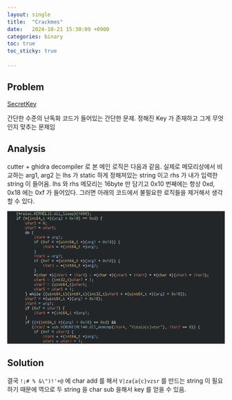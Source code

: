 ```yaml
---
layout: single
title:  "Crackmes"
date:   2024-10-21 15:30:09 +0900
categories: binary
toc: true
toc_sticky: true

---
```


## Problem

[SecretKey](https://crackmes.one/crackme/66f1a42810703232965557d2)

간단한 수준의 난독화 코드가 들어있는 간단한 문제.
정해진 Key 가 존재하고 그게 무엇인지 맞추는 문제임

## Analysis

cutter + ghidra decompiler 로 본 메인 로직은 다음과 같음.
실제로 메모리상에서 비교하는 arg1, arg2 는 lhs 가 static 하게 정해져있는 string 이고 rhs 가 내가 입력한 string  이 들어옴.
lhs 와 rhs 메모리는 16byte 만 담기고 0x10 번째에는 항상 0xd, 0x18 에는 0xf 가 들어있다. 그러면 아래의 코드에서 불필요한 로직들을 제거해서 생각할 수 있다. 

![alt text](./secretkey_analysis.png)

## Solution

결국 `!;# % &\")!'+@` 에 char add 를 해서  `V|za{a{c}vzsr` 를 만드는 string 이 필요하기 때문에 역으로 두 string 을 char sub 을해서 key 를 얻을 수 있음.  